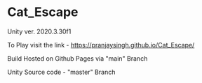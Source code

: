 # Cat_Escape

Unity ver. 2020.3.30f1

To Play visit the link - https://pranjaysingh.github.io/Cat_Escape/

Build Hosted on Github Pages via "main" Branch

Unity Source code - "master" Branch
